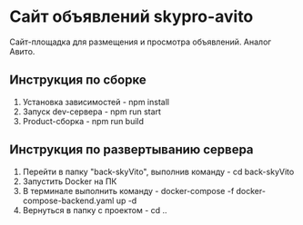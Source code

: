# Сайт объявлений skypro-avito

Сайт-площадка для размещения и просмотра объявлений. Аналог Авито.

## Инструкция по сборке

1. Установка зависимостей - npm install
2. Запуск dev-сервера - npm run start
3. Product-сборка - npm run build

## Инструкция по развертыванию сервера

1. Перейти в папку "back-skyVito", выполнив команду - cd back-skyVito
2. Запустить Docker на ПК
3. В терминале выполнить команду - docker-compose -f docker-compose-backend.yaml up -d
4. Вернуться в папку с проектом - cd ..
